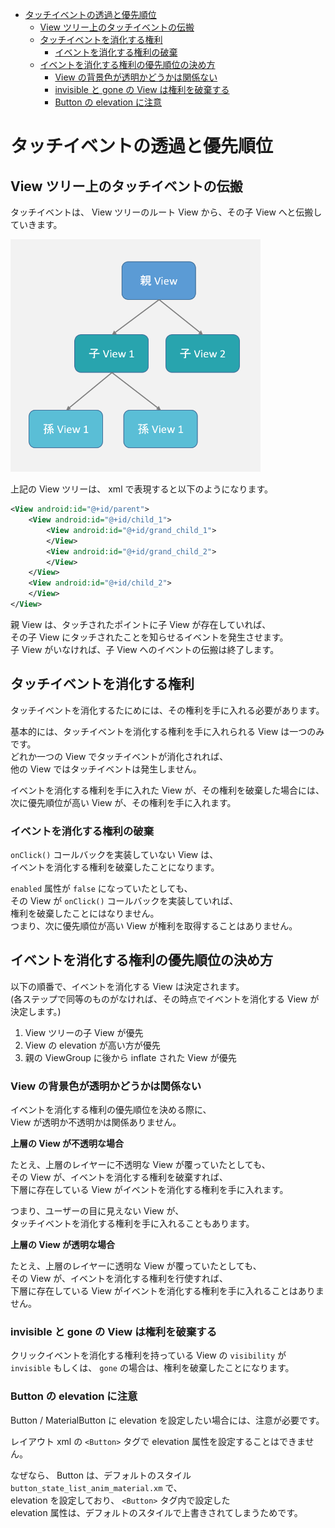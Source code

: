 - [タッチイベントの透過と優先順位](#タッチイベントの透過と優先順位)
  - [View ツリー上のタッチイベントの伝搬](#view-ツリー上のタッチイベントの伝搬)
  - [タッチイベントを消化する権利](#タッチイベントを消化する権利)
    - [イベントを消化する権利の破棄](#イベントを消化する権利の破棄)
  - [イベントを消化する権利の優先順位の決め方](#イベントを消化する権利の優先順位の決め方)
    - [View の背景色が透明かどうかは関係ない](#view-の背景色が透明かどうかは関係ない)
    - [invisible と gone の View は権利を破棄する](#invisible-と-gone-の-view-は権利を破棄する)
    - [Button の elevation に注意](#button-の-elevation-に注意)


# タッチイベントの透過と優先順位

## View ツリー上のタッチイベントの伝搬

タッチイベントは、 View ツリーのルート View から、その子 View へと伝搬していきます。

<img src="./画像/タッチイベントの伝搬.PNG" width="400">

上記の View ツリーは、 xml で表現すると以下のようになります。

```xml
<View android:id="@+id/parent">
    <View android:id="@+id/child_1">
        <View android:id="@+id/grand_child_1">
        </View>
        <View android:id="@+id/grand_child_2">
        </View>
    </View>
    <View android:id="@+id/child_2">
    </View>
</View>
```

親 View は、タッチされたポイントに子 View が存在していれば、  
その子 View にタッチされたことを知らせるイベントを発生させます。  
子 View がいなければ、子 View へのイベントの伝搬は終了します。


## タッチイベントを消化する権利

タッチイベントを消化するたにめには、その権利を手に入れる必要があります。

基本的には、タッチイベントを消化する権利を手に入れられる View は一つのみです。  
どれか一つの View でタッチイベントが消化されれば、  
他の View ではタッチイベントは発生しません。

イベントを消化する権利を手に入れた View が、その権利を破棄した場合には、  
次に優先順位が高い View が、その権利を手に入れます。


### イベントを消化する権利の破棄

`onClick()` コールバックを実装していない View は、  
イベントを消化する権利を破棄したことになります。 

`enabled` 属性が `false` になっていたとしても、  
その View が `onClick()` コールバックを実装していれば、  
権利を破棄したことにはなりません。  
つまり、次に優先順位が高い View が権利を取得することはありません。


## イベントを消化する権利の優先順位の決め方

以下の順番で、イベントを消化する View は決定されます。  
(各ステップで同等のものがなければ、その時点でイベントを消化する View が決定します。)

1. View ツリーの子 View が優先
2. View の elevation が高い方が優先
3. 親の ViewGroup に後から inflate された View が優先


### View の背景色が透明かどうかは関係ない

イベントを消化する権利の優先順位を決める際に、  
View が透明か不透明かは関係ありません。

**上層の View が不透明な場合**

たとえ、上層のレイヤーに不透明な View が覆っていたとしても、  
その View が、イベントを消化する権利を破棄すれば、  
下層に存在している View がイベントを消化する権利を手に入れます。

つまり、ユーザーの目に見えない View が、  
タッチイベントを消化する権利を手に入れることもあります。

**上層の View が透明な場合**

たとえ、上層のレイヤーに透明な View が覆っていたとしても、  
その View が、イベントを消化する権利を行使すれば、  
下層に存在している View がイベントを消化する権利を手に入れることはありません。


### invisible と gone の View は権利を破棄する

クリックイベントを消化する権利を持っている View の `visibility` が  
`invisible` もしくは、 `gone` の場合は、権利を破棄したことになります。


### Button の elevation に注意

Button / MaterialButton に elevation を設定したい場合には、注意が必要です。

レイアウト xml の `<Button>` タグで elevation 属性を設定することはできません。

なぜなら、 Button は、デフォルトのスタイル `button_state_list_anim_material.xm` で、  
elevation を設定しており、 `<Button>` タグ内で設定した  
elevation 属性は、デフォルトのスタイルで上書きされてしまうためです。




